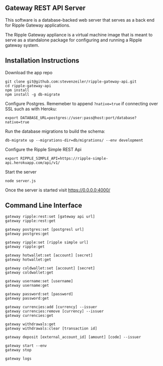 ## Gateway REST API Server

This software is a database-backed web server that serves as a
back end for Ripple Gateway applications.

The Ripple Gateway appliance is a virtual machine image that
is meant to serve as a standalone package for configuring
and running a Ripple gateway system.


## Installation Instructions

Download the app repo

    git clone git@github.com:stevenzeiler/ripple-gateway-api.git
    cd ripple-gateway-api
    npm install
    npm install -g db-migrate

Configure Postgres. Rememeber to append `?native=true` if connecting over SSL such as with Heroku:

    export DATABASE_URL=postgres://user:pass@host:port/database?native=true

Run the database migrations to build the schema: 

    db-migrate up --migrations-dir=db/migrations/ --env development

Configure the Ripple Simple REST Api

    export RIPPLE_SIMPLE_API=https://ripple-simple-api.herokuapp.com/api/v1/

Start the server

    node server.js

Once the server is started visit https://0.0.0.0:4000/

## Command Line Interface

    gateway ripple:rest:set [gateway api url]
    gateway ripple:rest:get

    gateway postgres:set [postgresl url]
    gateway postgres:get

    gateway ripple:set [ripple simple url]
    gateway ripple:get

    gateway hotwallet:set [account] [secret]  
    gateway hotwallet:get

    gateway coldwallet:set [account] [secret]
    gateway coldwallet:get

    gateway username:set [username]
    gateway username:get

    gateway password:set [password]
    gateway password:get

    gateway currencies:add [currency] --issuer
    gateway currencies:remove [currency] --issuer
    gateway currencies:get

    gateway withdrawals:get
    gateway withdrawals:clear [transaction id]

    gateway deposit [external_account_id] [amount] [code] --issuer

    gateway start --env
    gateway stop

    gateway logs

